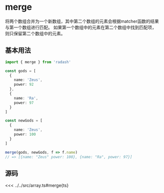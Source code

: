 # merge

将两个数组合并为一个新数组，其中第二个数组的元素会根据matcher函数的结果与第一个数组进行匹配。
如果第一个数组中的元素在第二个数组中找到匹配项，则只保留第二个数组中的元素。

## 基本用法

```ts
import { merge } from 'radash'

const gods = [
  {
    name: 'Zeus',
    power: 92
  },
  {
    name: 'Ra',
    power: 97
  }
]

const newGods = [
  {
    name: 'Zeus',
    power: 100
  }
]

merge(gods, newGods, f => f.name) 
// => [{name: "Zeus" power: 100}, {name: "Ra", power: 97}]
```

## 源码

<<< ../../src/array.ts#merge{ts}
